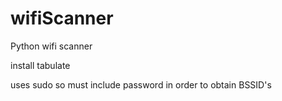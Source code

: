 # wifiScanner
Python wifi scanner

install tabulate

uses sudo so must include password in order to obtain BSSID's
